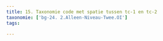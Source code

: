```yaml
---
title: 15. Taxonomie code met spatie tussen tc-1 en tc-2
taxonomie: ['bg-24. 2.Alleen-Niveau-Twee.OI']
tags:

---
```

